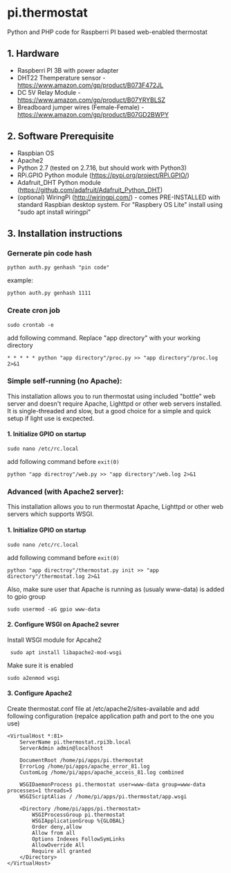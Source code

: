 # pi.thermostat
Python and PHP code for Raspberri PI based web-enabled thermostat

## 1. Hardware 

 - Raspberri PI 3B with power adapter 
 - DHT22 Themperature sensor - https://www.amazon.com/gp/product/B073F472JL
 - DC 5V Relay Module  - https://www.amazon.com/gp/product/B07YRYBLSZ
 - Breadboard jumper wires (Female-Female) - https://www.amazon.com/gp/product/B07GD2BWPY

## 2. Software Prerequisite

  - Raspbian OS
  - Apache2 
  - Python 2.7 (tested on 2.7.16, but should work with Python3)
  - RPi.GPIO Python module (https://pypi.org/project/RPi.GPIO/)
  - Adafruit_DHT Python module (https://github.com/adafruit/Adafruit_Python_DHT) 
  - (optional) WiringPi (http://wiringpi.com/) - comes PRE-INSTALLED with standard Raspbian desktop system. 
             For "Raspbery OS Lite" install using "sudo apt install wiringpi"
  

## 3. Installation instructions

 ### Gernerate pin code hash
	python auth.py genhash "pin code"
example: 
	
	python auth.py genhash 1111

 ### Create cron job 
 	sudo crontab -e 
add following command. Replace "app directory" with your working directory
	
	* * * * * python "app directory"/proc.py >> "app directory"/proc.log 2>&1
 
 ### Simple self-running (no Apache):
This installation allows you to run thermostat using included "bottle" web server and doesn't require Apache, Lighttpd or other web servers installed. It is single-threaded and slow, but a good choice for a simple and quick setup if light use is excpected. 
#### 1. Initialize GPIO on startup

	sudo nano /etc/rc.local

add following command before `exit(0)`

	python "app directroy"/web.py >> "app directory"/web.log 2>&1
 
 ### Advanced (with Apache2 server):
This installation allows you to run thermostat Apache, Lighttpd or other web servers which supports WSGI. 
#### 1. Initialize GPIO on startup

	sudo nano /etc/rc.local

add following command before `exit(0)`

	python "app directroy"/thermostat.py init >> "app directory"/thermostat.log 2>&1

Also, make sure user that Apache is running as (usualy www-data) is added to gpio group

	sudo usermod -aG gpio www-data 


#### 2. Configure WSGI on Apache2 sevrer
Install WSGI module for Apcahe2

	 sudo apt install libapache2-mod-wsgi

Make sure it is enabled

	sudo a2enmod wsgi

#### 3. Configure Apache2 
Create thermostat.conf file at /etc/apache2/sites-available and add following configuration (repalce application path and port to the one you use)

	<VirtualHost *:81>
        ServerName pi.thermostat.rpi3b.local
        ServerAdmin admin@localhost

        DocumentRoot /home/pi/apps/pi.thermostat
        ErrorLog /home/pi/apps/apache_error_81.log
        CustomLog /home/pi/apps/apache_access_81.log combined

        WSGIDaemonProcess pi.thermostat user=www-data group=www-data processes=1 threads=5
        WSGIScriptAlias / /home/pi/apps/pi.thermostat/app.wsgi

		<Directory /home/pi/apps/pi.thermostat>
			WSGIProcessGroup pi.thermostat
			WSGIApplicationGroup %{GLOBAL}
			Order deny,allow
			Allow from all
			Options Indexes FollowSymLinks
			AllowOverride All
			Require all granted
		</Directory>
	</VirtualHost>


    
            
 




